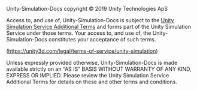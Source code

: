 Unity-Simulation-Docs copyright © 2019 Unity Technologies ApS

Access to, and use of, Unity-Simulation-Docs is subject to the [Unity Simulation Service Additional Terms](https://unity3d.com/legal/terms-of-service/unity-simulation) and forms part of the Unity Simulation Service under those terms. Your access to, and use of, the Unity-Simulation-Docs constitutes your acceptance of such terms.  

(https://unity3d.com/legal/terms-of-service/unity-simulation)

Unless expressly provided otherwise, Unity-Simulation-Docs is made available strictly on an “AS IS” BASIS WITHOUT WARRANTY OF ANY KIND, EXPRESS OR IMPLIED. Please review the Unity Simulation Service Additional Terms for details on these and other terms and conditions.
